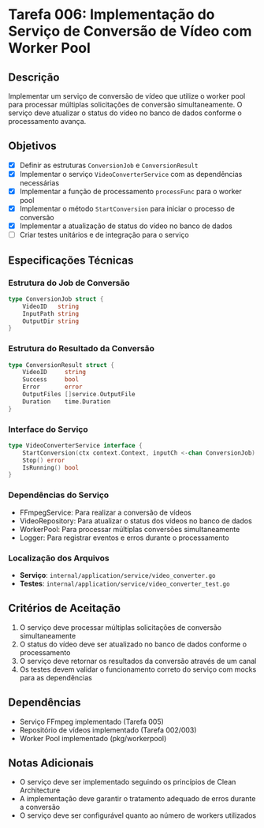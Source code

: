 # Tarefa 006: Implementação do Serviço de Conversão de Vídeo com Worker Pool

## Descrição
Implementar um serviço de conversão de vídeo que utilize o worker pool para processar múltiplas solicitações de conversão simultaneamente. O serviço deve atualizar o status do vídeo no banco de dados conforme o processamento avança.

## Objetivos
- [x] Definir as estruturas `ConversionJob` e `ConversionResult`
- [x] Implementar o serviço `VideoConverterService` com as dependências necessárias
- [x] Implementar a função de processamento `processFunc` para o worker pool
- [x] Implementar o método `StartConversion` para iniciar o processo de conversão
- [x] Implementar a atualização de status do vídeo no banco de dados
- [ ] Criar testes unitários e de integração para o serviço

## Especificações Técnicas

### Estrutura do Job de Conversão
```go
type ConversionJob struct {
    VideoID   string
    InputPath string
    OutputDir string
}
```

### Estrutura do Resultado da Conversão
```go
type ConversionResult struct {
    VideoID     string
    Success     bool
    Error       error
    OutputFiles []service.OutputFile
    Duration    time.Duration
}
```

### Interface do Serviço
```go
type VideoConverterService interface {
    StartConversion(ctx context.Context, inputCh <-chan ConversionJob) (<-chan ConversionResult, error)
    Stop() error
    IsRunning() bool
}
```

### Dependências do Serviço
- FFmpegService: Para realizar a conversão de vídeos
- VideoRepository: Para atualizar o status dos vídeos no banco de dados
- WorkerPool: Para processar múltiplas conversões simultaneamente
- Logger: Para registrar eventos e erros durante o processamento

### Localização dos Arquivos
- **Serviço**: `internal/application/service/video_converter.go`
- **Testes**: `internal/application/service/video_converter_test.go`

## Critérios de Aceitação
1. O serviço deve processar múltiplas solicitações de conversão simultaneamente
2. O status do vídeo deve ser atualizado no banco de dados conforme o processamento
3. O serviço deve retornar os resultados da conversão através de um canal
4. Os testes devem validar o funcionamento correto do serviço com mocks para as dependências

## Dependências
- Serviço FFmpeg implementado (Tarefa 005)
- Repositório de vídeos implementado (Tarefa 002/003)
- Worker Pool implementado (pkg/workerpool)

## Notas Adicionais
- O serviço deve ser implementado seguindo os princípios de Clean Architecture
- A implementação deve garantir o tratamento adequado de erros durante a conversão
- O serviço deve ser configurável quanto ao número de workers utilizados 